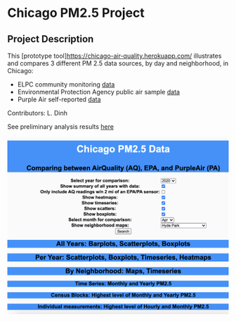 # Chicago PM2.5 Project
 
## Project Description
This [prototype tool]https://chicago-air-quality.herokuapp.com/ illustrates and compares 3 different PM 2.5 data sources, by day and neighborhood, in Chicago:

- ELPC community monitoring [data](https://airqualitychicago.org/)
- Environmental Protection Agency public air sample [data](https://aqs.epa.gov/aqsweb/documents/data_api.html)
- Purple Air self-reported [data](https://www2.purpleair.com/)

Contributors: L. Dinh

See preliminary analysis results [here](https://dtmlinh.github.io/tech-portfolio/blog/2020/11/02/blog-post)

![alt-text](app_interface.png)
